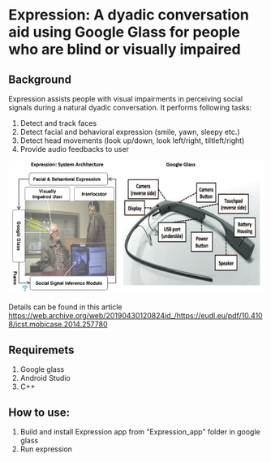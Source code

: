 # Expression: A dyadic conversation aid using Google Glass for people who are blind or visually impaired

## Background
Expression assists people with visual impairments in perceiving  social  signals  during a natural dyadic conversation. It performs following tasks:
1. Detect and track faces
2. Detect facial and behavioral expression (smile, yawn, sleepy etc.)
3. Detect head movements (look up/down, look left/right, tiltleft/right)
4. Provide audio feedbacks to user

![System architecture](misc/system_arch.jpg?raw=true "System Architecture")

Details can be found in this article https://web.archive.org/web/20190430120824id_/https://eudl.eu/pdf/10.4108/icst.mobicase.2014.257780

## Requiremets
1. Google glass
2. Android Studio
3. C++
## How to use:
1. Build and install Expression app from "Expression_app" folder in google glass
2. Run expression  
